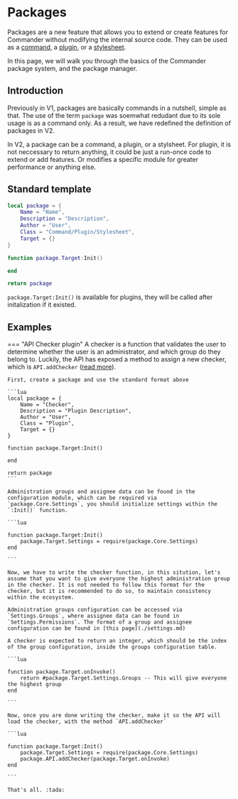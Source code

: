 # Packages
Packages are a new feature that allows you to extend or create features for Commander without modifying the internal source code. They can be used as a [command](./commands.md), a [plugin](./plugins.md), or a [stylesheet](./stylesheets.md). 

In this page, we will walk you through the basics of the Commander package system, and the package manager.

## Introduction
Previously in V1, packages are basically commands in a nutshell, simple as that. The use of the term `package` was soemwhat redudant due to its sole usage is as a command only. As a result, we have redefined the definition of packages in V2.

In V2, a package can be a command, a plugin, or a stylsheet. For plugin, it is not neccessary to return anything, it could be just a run-once code to extend or add features. Or modifies a specific module for greater performance or anything else.

## Standard template
```lua
local package = {
    Name = "Name",
    Description = "Description",
    Author = "User",
    Class = "Command/Plugin/Stylesheet",
    Target = {}
}

function package.Target:Init()

end

return package
```

`package.Target:Init()` is available for plugins, they will be called after initalization if it existed.

## Examples
=== "API Checker plugin"
    A checker is a function that validates the user to determine whether the user is an administrator, and which group do they belong to. Luckily, the API has exposed a method to assign a new checker, which is `API.addChecker` ([read more](./api.md#apiaddchecker)).

    First, create a package and use the standard format above

    ```lua
    local package = {
        Name = "Checker",
        Description = "Plugin Description",
        Author = "User",
        Class = "Plugin",
        Target = {}
    }

    function package.Target:Init()

    end

    return package
    ```

    Administration groups and assignee data can be found in the configuration module, which can be required via `package.Core.Settings`, you should initialize settings within the `:Init()` function.

    ```lua

    function package.Target:Init()
        package.Target.Settings = require(package.Core.Settings)
    end

    ```

    Now, we have to write the checker function, in this sitution, let's assume that you want to give everyone the highest administration group in the checker. It is not needed to follow this format for the checker, but it is recommended to do so, to maintain consistency within the ecosystem.

    Administration groups configuration can be accessed via `Settings.Groups`, where assignee data can be found in `Settings.Permissions`. The format of a group and assignee configuration can be found in [this page](./settings.md)

    A checker is expected to return an integer, which should be the index of the group configuration, inside the groups configuration table.

    ```lua

    function package.Target.onInvoke()
        return #package.Target.Settings.Groups -- This will give everyone the highest group
    end

    ```

    Now, once you are done writing the checker, make it so the API will load the checker, with the method `API.addChecker`

    ```lua

    function package.Target:Init()
        package.Target.Settings = require(package.Core.Settings)
        package.API.addChecker(package.Target.onInvoke)
    end

    ```

    That's all. :tada: